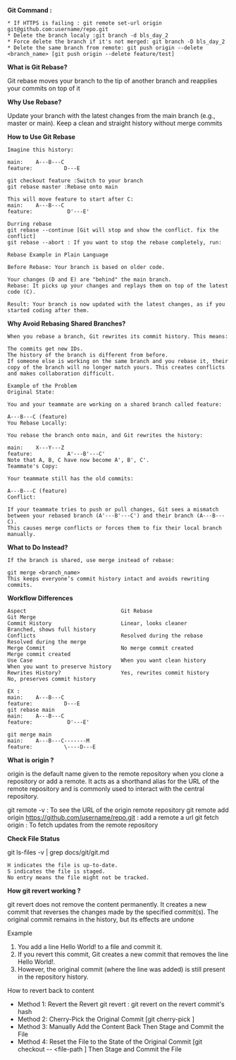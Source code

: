 **Git Command :**

    * If HTTPS is failing : git remote set-url origin git@github.com:username/repo.git
    * Delete the branch localy :git branch -d bls_day_2  
    * Force delete the branch if it's not merged: git branch -D bls_day_2  
    * Delete the same branch from remote: git push origin --delete <branch_name> [git push origin --delete feature/test]

**What is Git Rebase?**

Git rebase moves your branch to the tip of another branch and reapplies your commits on top of it

**Why Use Rebase?**

Update your branch with the latest changes from the main branch (e.g., master or main).
Keep a clean and straight history without merge commits

**How to Use Git Rebase**

    Imagine this history:

    main:    A---B---C
    feature:          D---E

    git checkout feature :Switch to your branch
    git rebase master :Rebase onto main
    
    This will move feature to start after C:
    main:    A---B---C
    feature:           D'---E'

    Durring rebase 
    git rebase --continue [Git will stop and show the conflict. fix the conflict]
    git rebase --abort : If you want to stop the rebase completely, run:

    Rebase Example in Plain Language

    Before Rebase: Your branch is based on older code.

    Your changes (D and E) are "behind" the main branch.
    Rebase: It picks up your changes and replays them on top of the latest code (C).
    
    Result: Your branch is now updated with the latest changes, as if you started coding after them.

**Why Avoid Rebasing Shared Branches?**

    When you rebase a branch, Git rewrites its commit history. This means:
    
    The commits get new IDs.
    The history of the branch is different from before.
    If someone else is working on the same branch and you rebase it, their copy of the branch will no longer match yours. This creates conflicts and makes collaboration difficult.
    
    Example of the Problem
    Original State:
    
    You and your teammate are working on a shared branch called feature:
    
    A---B---C (feature)
    You Rebase Locally:
    
    You rebase the branch onto main, and Git rewrites the history:
    
    main:    X---Y---Z
    feature:           A'---B'---C'
    Note that A, B, C have now become A', B', C'.
    Teammate's Copy:
    
    Your teammate still has the old commits:
    
    A---B---C (feature)
    Conflict:
    
    If your teammate tries to push or pull changes, Git sees a mismatch between your rebased branch (A'---B'---C') and their branch (A---B---C).
    This causes merge conflicts or forces them to fix their local branch manually.

**What to Do Instead?**

    If the branch is shared, use merge instead of rebase:
    
    git merge <branch_name>
    This keeps everyone’s commit history intact and avoids rewriting commits.


**Workflow Differences**

    Aspect	                            Git Rebase	                                Git Merge
    Commit History	                    Linear, looks cleaner	                    Branched, shows full history
    Conflicts	                        Resolved during the rebase	                 Resolved during the merge
    Merge Commit	                    No merge commit created	                    Merge commit created
    Use Case	                        When you want clean history	                When you want to preserve history
    Rewrites History?	                Yes, rewrites commit history	            No, preserves commit history

    EX :
    main:    A---B---C
    feature:          D---E
    git rebase main
    main:    A---B---C
    feature:           D'---E'
    
    git merge main
    main:    A---B---C-------M
    feature:          \----D---E

**What is origin ?**

origin is the default name given to the remote repository when you clone a repository or add a remote. It acts as a shorthand alias for the URL of the remote repository and is commonly used to interact with the central repository.

git remote -v : To see the URL of the origin remote repository
git remote add origin https://github.com/username/repo.git : add a remote a url
git fetch origin : To fetch updates from the remote repository 

**Check File Status**

git ls-files -v | grep docs/git/git.md

    H indicates the file is up-to-date.
    S indicates the file is staged.
    No entry means the file might not be tracked.

**How git revert working ?**

git revert does not remove the content permanently. It creates a new commit that reverses the changes made by the specified commit(s). The original commit remains in the history, but its effects are undone

Example
1. You add a line Hello World! to a file and commit it.
2. If you revert this commit, Git creates a new commit that removes the line Hello World!.
3. However, the original commit (where the line was added) is still present in the repository history.

How to revert back to content

* Method 1: Revert the Revert git revert <revert-commit-hash> : git revert on the revert commit's hash
* Method 2: Cherry-Pick the Original Commit [git cherry-pick <original-commit-hash>]
* Method 3: Manually Add the Content Back Then Stage and Commit the File
* Method 4: Reset the File to the State of the Original Commit [git checkout <commit-hash> -- <file-path ] Then Stage and Commit the File
